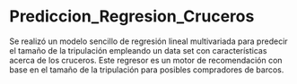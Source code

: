 # Prediccion_Regresion_Cruceros

Se realizó un modelo sencillo de regresión lineal multivariada para predecir el tamaño de la tripulación empleando un data set con características acerca de los cruceros. Este regresor es un motor de recomendación con base en el tamaño de la tripulación para posibles compradores de barcos.
